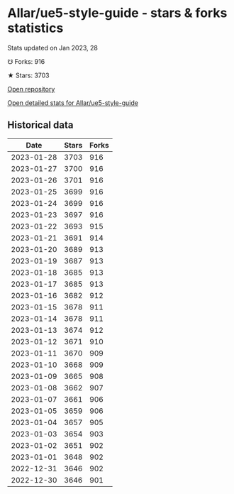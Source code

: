 # Allar/ue5-style-guide - stars & forks statistics

Stats updated on Jan 2023, 28

☋ Forks: 916

★ Stars: 3703

[Open repository](https://github.com/Allar/ue5-style-guide)

[Open detailed stats for Allar/ue5-style-guide](https://reviewgithub.com/rep/Allar/ue5-style-guide)

## Historical data
| Date | Stars | Forks |
|------|-------|-------|
| 2023-01-28 | 3703 | 916 | 
| 2023-01-27 | 3700 | 916 | 
| 2023-01-26 | 3701 | 916 | 
| 2023-01-25 | 3699 | 916 | 
| 2023-01-24 | 3699 | 916 | 
| 2023-01-23 | 3697 | 916 | 
| 2023-01-22 | 3693 | 915 | 
| 2023-01-21 | 3691 | 914 | 
| 2023-01-20 | 3689 | 913 | 
| 2023-01-19 | 3687 | 913 | 
| 2023-01-18 | 3685 | 913 | 
| 2023-01-17 | 3685 | 913 | 
| 2023-01-16 | 3682 | 912 | 
| 2023-01-15 | 3678 | 911 | 
| 2023-01-14 | 3678 | 911 | 
| 2023-01-13 | 3674 | 912 | 
| 2023-01-12 | 3671 | 910 | 
| 2023-01-11 | 3670 | 909 | 
| 2023-01-10 | 3668 | 909 | 
| 2023-01-09 | 3665 | 908 | 
| 2023-01-08 | 3662 | 907 | 
| 2023-01-07 | 3661 | 906 | 
| 2023-01-05 | 3659 | 906 | 
| 2023-01-04 | 3657 | 905 | 
| 2023-01-03 | 3654 | 903 | 
| 2023-01-02 | 3651 | 902 | 
| 2023-01-01 | 3648 | 902 | 
| 2022-12-31 | 3646 | 902 | 
| 2022-12-30 | 3646 | 901 | 

